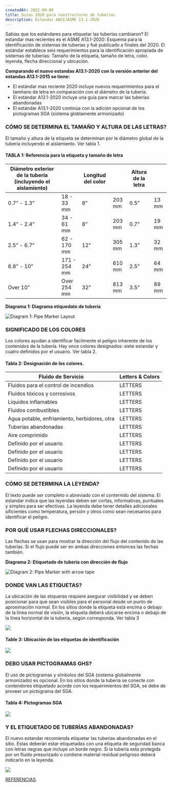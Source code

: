```yaml
---
createdAt: 2022-09-08
title: Guías 2020 para constructures de tuberías
description: Estandar ANSI/ASME 13.1-2020
---
```

S﻿abías que los estándares para etiquetar las tuberías cambiaron? El estandar mas recientes es el ASME A13.1-2020: Esquema para la identificación de sistemas de tuberías y fué publicado a finales del 2020. El estándar establece seis requerimientos para la identificación apropiada de sistemas de tuberías: Tamaño de la etiqueta, tamaño de letra, color. leyenda, flecha direccional y ubicación.

**C﻿omparando el nuevo estandas A13.1-2020 con la versión anterior del estandas A13.1-2015 se tiene:**

* E﻿l estándar mas reciente 2020 incluye nuevos requerimientos para el  tamñano de letra en comparación con el diámetro de la tubería.
* E﻿l estándar A13.1-2020  incluye una guía para marcar las tuberías abandonadas
* E﻿l estándar A13.1-2020 continúa con la adición opcional de los pictogramas SGA (sistema globlamente armonizado)

### CÓMO SE DETERMINA EL TAMAÑO Y ALTURA DE LAS LETRAS?

El tamaño y altura de la etiqueta se determinan por le diámetro global de la tubería incluyendo el aislamiento. Ver tabla 1.

#### TABLA 1: Referencia para la etiqueta y tamaño de letra

| Diámetro exterior de la tubería (incluyendo el aislamiento) |              | Longitud del color |        | A﻿ltura de la letra |       |
| ----------------------------------------------------------- | ------------ | ------------------ | ------ | ------------------- | ----- |
| 0.7” - 1.3”                                                 | 18 - 33 mm   | 8”                 | 203 mm | 0.5”                | 13 mm |
| 1.4” - 2.4”                                                 | 34 - 61 mm   | 8”                 | 203 mm | 0.7”                | 19 mm |
| 2.5” - 6.7”                                                 | 62 - 170 mm  | 12”                | 305 mm | 1.3”                | 32 mm |
| 6.8” - 10”                                                  | 171 - 254 mm | 24”                | 610 mm | 2.5”                | 64 mm |
| Over 10”                                                    | Over 254 mm  | 32”                | 813 mm | 3.5”                | 89 mm |



**Diagrama 1: Diagrama etiquedato de tubería**

![Diagram 1: Pipe Marker Layout](https://ww2.kolbipipemarkers.com/hubfs/assets-2022/Diagram%201%20Pipe%20Marker%20Layout%20(1).png)

### SIGNIFICADO DE LOS COLORES

L﻿os colores ayudan a identificar facilmente el peligro inherente de los contenidos de la tubería. Hay once colores designados: siete estandar y cuatro definidos por el usuario.
V﻿er tabla 2.

#### Tabla 2: Designación de los colores.

| Fluido de Servicio                           | Letters & Colors |
| -------------------------------------------- | ---------------- |
| Fluidos para el control de incendios         | LETTERS          |
| F﻿luidos tóxicos y corrosivos                | LETTERS          |
| L﻿íquidos inflamables                        | LETTERS          |
| F﻿luidos combustibles                        | LETTERS          |
| Agua potable, enfriamiento, herbidores, otra | LETTERS          |
| T﻿uberías abandonadas                        | LETTERS          |
| Aire comprimido                              | LETTERS          |
| Definido por el usuario                      | LETTERS          |
| Definido por el usuario                      | LETTERS          |
| Definido por el usuario                      | LETTERS          |
| Definido por el usuario                      | LETTERS          |

### CÓMO SE DETERMINA LA LEYENDA?

El texto puede ser completo o abreviado con el conternido del sistema. El estandar indica que las leyendas deben ser cortas, informativas, puntuales y simples para ser efectivas. La leyenda debe tener detalles adicionales sificientes como temperatura, persión y otros como sean necesarios para identificar el peligro.

### P﻿OR QUÉ USAR FLECHAS DIRECCIONALES?

L﻿as flechas se usan para mostrar la dirección del flujo del contenido de las tuberías. Si el flujo puede ser en ambas direcciones entonces las fechas también.

**Diagrama 2: Etiquetado de tubería con dirección de flujo**

![Diagram 2: Pipe Marker with arrow tape](https://ww2.kolbipipemarkers.com/hubfs/assets-2022/Diagram%202%20Pipe%20Marker%20with%20arrow%20tape%20(1).png)

### DONDE VAN LAS ETIQUETAS?

L﻿a ubicación de las etiqueras requiere asegurar visibilidad y se deben posicionar para que sean visibles para el personal desde un punto de aproximación normal. En los sitios donde la etiqueta está encima o debajo de la línea normal de visión, la etiqueta deberá ubicarse encima o debajo de la línea horizontal de la tubería, según corresponda. Ver tabla 3

![](https://ww2.kolbipipemarkers.com/hubfs/marker-placement.png)

#### Table 3: Ubicación de las etiquetas de identificación

![](https://ww2.kolbipipemarkers.com/hubfs/table-three-image.png)

### DEBO USAR PICTOGRAMAS GHS?

E﻿l uso de pictogramas y símbolos del SGA (sistema globalmente armonizado) es opcional. En los sitios donde la tubería se conecte con contendores etiquetado acorde con los requerimientos del SGA, se debe de proveer un pictograma del SGA.

#### Tabla 4: Pictogramas SGA

![](https://ww2.kolbipipemarkers.com/hubfs/table-four-image.png)

### Y EL ETIQUETADO DE TUBERÍAS ABANDONADAS?

E﻿l nuevo estandar recomienda etiquetar las tuberías abandonadas en el sitio. Estas deberán estar etiquetadas con una etiqueta de seguridad banca con letras negras que incluye un borde negro. Si la tubería esta protegida por un fluido presurizado o contiene  material residual peligroso deberá indicarlo en la leyenda.

![](https://ww2.kolbipipemarkers.com/hubfs/Abandoned-Pipes.png)

[REFERENCIAS](https://ww2.kolbipipemarkers.com/ansi-asme-pipe-marker-standards).